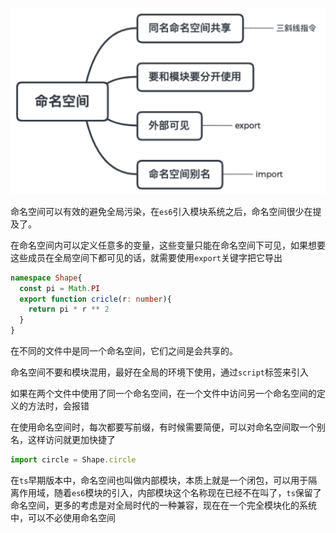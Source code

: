 
![](./媒体/命名空间.png)

命名空间可以有效的避免全局污染，在`es6`引入模块系统之后，命名空间很少在提及了。

在命名空间内可以定义任意多的变量，这些变量只能在命名空间下可见，如果想要这些成员在全局空间下都可见的话，就需要使用`export`关键字把它导出

```ts
namespace Shape{
  const pi = Math.PI
  export function cricle(r: number){
    return pi * r ** 2
  }
}
```

在不同的文件中是同一个命名空间，它们之间是会共享的。

命名空间不要和模块混用，最好在全局的环境下使用，通过`script`标签来引入

如果在两个文件中使用了同一个命名空间，在一个文件中访问另一个命名空间的定义的方法时，会报错

在使用命名空间时，每次都要写前缀，有时候需要简便，可以对命名空间取一个别名，这样访问就更加快捷了

```ts
import circle = Shape.circle
```

在`ts`早期版本中，命名空间也叫做内部模块，本质上就是一个闭包，可以用于隔离作用域，随着`es6`模块的引入，内部模块这个名称现在已经不在叫了，`ts`保留了命名空间，更多的考虑是对全局时代的一种兼容，现在在一个完全模块化的系统中，可以不必使用命名空间